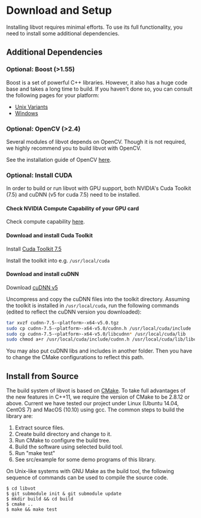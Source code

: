 # Download and Setup

Installing libvot requires minimal efforts. To use its full functionality, you need to install some additional dependencies.

## Additional Dependencies
### Optional: Boost (>1.55)

Boost is a set of powerful C++ libraries. However, it also has a huge code base and takes a long time to build. If you haven't done so, you can consult the following pages for your platform:

* [Unix Variants](http://www.boost.org/doc/libs/1_61_0/more/getting_started/unix-variants.html)
* [Windows](http://www.boost.org/doc/libs/1_55_0/more/getting_started/windows.html)

### Optional: OpenCV (>2.4)

Several modules of libvot depends on OpenCV. Though it is not required, we highly recommend you to build libvot with OpenCV.

See the installation guide of OpenCV [here](https://github.com/Itseez/opencv).

### Optional: Install CUDA

In order to build or run libvot with GPU support, both NVIDIA's Cuda Toolkit (7.5) and
cuDNN (v5 for cuda 7.5) need to be installed.

#### Check NVIDIA Compute Capability of your GPU card

Check compute capability [here](https://developer.nvidia.com/cuda-gpus).

#### Download and install Cuda Toolkit

Install [Cuda Toolkit 7.5](https://developer.nvidia.com/cuda-downloads)

Install the toolkit into e.g. `/usr/local/cuda`

#### Download and install cuDNN

Download [cuDNN v5](https://developer.nvidia.com/cudnn)

Uncompress and copy the cuDNN files into the toolkit directory. Assuming the
toolkit is installed in `/usr/local/cuda`, run the following commands (edited
to reflect the cuDNN version you downloaded):

``` bash
tar xvzf cudnn-7.5-<platform>-x64-v5.0.tgz
sudo cp cudnn-7.5-<platform>-x64-v5.0/cudnn.h /usr/local/cuda/include
sudo cp cudnn-7.5-<platform>-x64-v5.0/libcudnn* /usr/local/cuda/lib
sudo chmod a+r /usr/local/cuda/include/cudnn.h /usr/local/cuda/lib/libcudnn*
```

You may also put cuDNN libs and includes in another folder. Then you have to change the CMake configurations to reflect this path.

## Install from Source
The build system of libvot is based on [CMake](http://cmake.org). To take full advantages of the new features in C++11, we require the version of CMake to be 2.8.12 or above. Current we have tested our project under Linux (Ubuntu 14.04, CentOS 7) and MacOS (10.10) using gcc. The common steps to build the library are:

1. Extract source files.
2. Create build directory and change to it.
3. Run CMake to configure the build tree.
4. Build the software using selected build tool.
5. Run "make test"
6. See src/example for some demo programs of this library.

On Unix-like systems with GNU Make as the build tool, the following sequence of commands can be used to compile the source code.

    $ cd libvot
    $ git submodule init & git submodule update  
    $ mkdir build && cd build
    $ cmake ..
    $ make && make test
